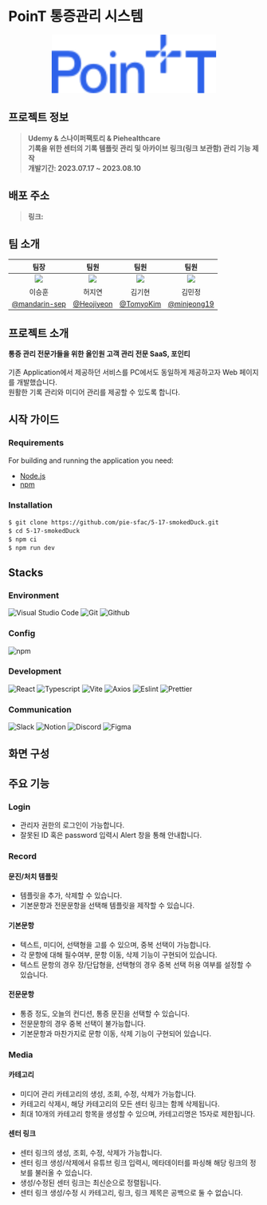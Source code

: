 # PoinT 통증관리 시스템

<div align="center">
<img width="330" alt="image" src="src/assets/Logo.svg">
</div>

## 프로젝트 정보

> **Udemy & 스나이퍼팩토리 & Piehealthcare**
<br/>**기록을 위한 센터의 기록 템플릿 관리 및 아카이브 링크(링크 보관함) 관리 기능 제작** 
<br/>**개발기간: 2023.07.17 ~ 2023.08.10**

## 배포 주소
> **링크:**

## 팀 소개

|팀장|팀원|팀원|팀원|
|:---:|:---:|:---:|:---:|
|<img width="160px" src="https://avatars.githubusercontent.com/u/104823768?v=4" />|<img width="160px" src="https://avatars.githubusercontent.com/u/33304871?v=4">|<img width="160px" src="https://avatars.githubusercontent.com/u/87464286?v=4">|<img width="160px" src="https://avatars.githubusercontent.com/u/55127180?v=4">|
|이승훈|허지연|김기현|김민정|
|[@mandarin-sep](https://github.com/mandarin-sep)|[@Heojiyeon](https://github.com/Heojiyeon)|[@TomyoKim](https://github.com/TomyoKim)|[@minjeong19](https://github.com/minjeong19)|

## 프로젝트 소개
**통증 관리 전문가들을 위한 올인원 고객 관리 전문 SaaS, 포인티**
</br>
</br>
기존 Application에서 제공하던 서비스를 PC에서도 동일하게 제공하고자 Web 페이지를 개발했습니다.
</br>
원활한 기록 관리와 미디어 관리를 제공할 수 있도록 합니다.


## 시작 가이드

### Requirements

For building and running the application you need:

- [Node.js](https://nodejs.org/ko/download)
- [npm](https://www.npmjs.com/package/package)

### Installation

``` bash
$ git clone https://github.com/pie-sfac/5-17-smokedDuck.git
$ cd 5-17-smokedDuck
$ npm ci
$ npm run dev
```

## Stacks

### Environment

![Visual Studio Code](https://img.shields.io/badge/Visual%20Studio%20Code-007ACC?style=for-the-badge&logo=Visual%20Studio%20Code&logoColor=white)
![Git](https://img.shields.io/badge/Git-F05032?style=for-the-badge&logo=Git&logoColor=white)
![Github](https://img.shields.io/badge/GitHub-181717?style=for-the-badge&logo=GitHub&logoColor=white)

### Config

![npm](https://img.shields.io/badge/npm-CB3837?style=for-the-badge&logo=npm&logoColor=white) 

### Development

![React](https://img.shields.io/badge/React-20232A?style=for-the-badge&logo=react&logoColor=61DAFB)
![Typescript](https://img.shields.io/badge/Typescript-3178C6?style=for-the-badge&logo=typescript&logoColor=white)
![Vite](https://img.shields.io/badge/Vite-646CFF?style=for-the-badge&logo=vite&logoColor=white)
![Axios](https://img.shields.io/badge/axios-5A29E4.svg?&style=for-the-badge&logo=axios&logoColor=white)
![Eslint](https://img.shields.io/badge/eslint-4B32C3.svg?&style=for-the-badge&logo=eslint&logoColor=white)
![Prettier](https://img.shields.io/badge/prettier-DF0067.svg?&style=for-the-badge&logo=prettier&logoColor=white)


### Communication

![Slack](https://img.shields.io/badge/Slack-4A154B?style=for-the-badge&logo=Slack&logoColor=white)
![Notion](https://img.shields.io/badge/Notion-000000?style=for-the-badge&logo=Notion&logoColor=white)
![Discord](https://img.shields.io/badge/Discord-5865F2?style=for-the-badge&logo=Discord&logoColor=white)
![Figma](https://img.shields.io/badge/Figma-F24E1E?style=for-the-badge&logo=Figma&logoColor=white)

## 화면 구성

## 주요 기능

### Login
- 관리자 권한의 로그인이 가능합니다.
- 잘못된 ID 혹은 password 입력시 Alert 창을 통해 안내합니다.

### Record

#### 문진/처치 템플릿
- 템플릿을 추가, 삭제할 수 있습니다.
- 기본문항과 전문문항을 선택해 템플릿을 제작할 수 있습니다.

#### 기본문항
- 텍스트, 미디어, 선택형을 고를 수 있으며, 중복 선택이 가능합니다.
- 각 문항에 대해 필수여부, 문항 이동, 삭제 기능이 구현되어 있습니다.
- 텍스트 문항의 경우 장/단답형을, 선택형의 경우 중복 선택 허용 여부를 설정할 수 있습니다.

#### 전문문항
- 통증 정도, 오늘의 컨디션, 통증 문진을 선택할 수 있습니다.
- 전문문항의 경우 중복 선택이 불가능합니다.
- 기본문항과 마찬가지로 문항 이동, 삭제 기능이 구현되어 있습니다.

### Media

#### 카테고리
- 미디어 관리 카테고리의 생성, 조회, 수정, 삭제가 가능합니다.
- 카테고리 삭제시, 해당 카테고리의 모든 센터 링크는 함께 삭제됩니다.
- 최대 10개의 카테고리 항목을 생성할 수 있으며, 카테고리명은 15자로 제한됩니다.

#### 센터 링크
- 센터 링크의 생성, 조회, 수정, 삭제가 가능합니다.
- 센터 링크 생성/삭제에서 유튜브 링크 입력시, 메타데이터를 파싱해 해당 링크의 정보를 불러올 수 있습니다.
- 생성/수정된 센터 링크는 최신순으로 정렬됩니다.
- 센터 링크 생성/수정 시 카테고리, 링크, 링크 제목은 공백으로 둘 수 없습니다.
